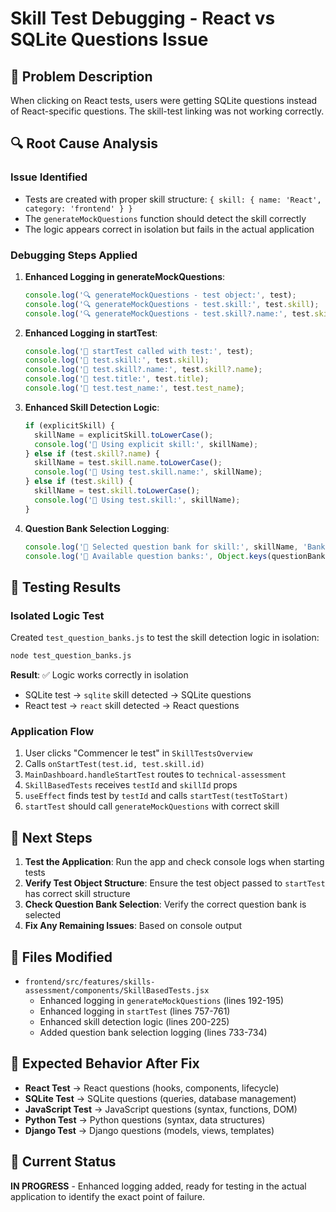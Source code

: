 # Skill Test Debugging - React vs SQLite Questions Issue

## 🐛 Problem Description

When clicking on React tests, users were getting SQLite questions instead of React-specific questions. The skill-test linking was not working correctly.

## 🔍 Root Cause Analysis

### Issue Identified
- Tests are created with proper skill structure: `{ skill: { name: 'React', category: 'frontend' } }`
- The `generateMockQuestions` function should detect the skill correctly
- The logic appears correct in isolation but fails in the actual application

### Debugging Steps Applied

1. **Enhanced Logging in generateMockQuestions**:
   ```javascript
   console.log('🔍 generateMockQuestions - test object:', test);
   console.log('🔍 generateMockQuestions - test.skill:', test.skill);
   console.log('🔍 generateMockQuestions - test.skill?.name:', test.skill?.name);
   ```

2. **Enhanced Logging in startTest**:
   ```javascript
   console.log('🚀 startTest called with test:', test);
   console.log('🚀 test.skill:', test.skill);
   console.log('🚀 test.skill?.name:', test.skill?.name);
   console.log('🚀 test.title:', test.title);
   console.log('🚀 test.test_name:', test.test_name);
   ```

3. **Enhanced Skill Detection Logic**:
   ```javascript
   if (explicitSkill) {
     skillName = explicitSkill.toLowerCase();
     console.log('🎯 Using explicit skill:', skillName);
   } else if (test.skill?.name) {
     skillName = test.skill.name.toLowerCase();
     console.log('🎯 Using test.skill.name:', skillName);
   } else if (test.skill) {
     skillName = test.skill.toLowerCase();
     console.log('🎯 Using test.skill:', skillName);
   }
   ```

4. **Question Bank Selection Logging**:
   ```javascript
   console.log('🎯 Selected question bank for skill:', skillName, 'Bank length:', selectedBank.length);
   console.log('🎯 Available question banks:', Object.keys(questionBanks));
   ```

## 🧪 Testing Results

### Isolated Logic Test
Created `test_question_banks.js` to test the skill detection logic in isolation:

```bash
node test_question_banks.js
```

**Result**: ✅ Logic works correctly in isolation
- SQLite test → `sqlite` skill detected → SQLite questions
- React test → `react` skill detected → React questions

### Application Flow
1. User clicks "Commencer le test" in `SkillTestsOverview`
2. Calls `onStartTest(test.id, test.skill.id)` 
3. `MainDashboard.handleStartTest` routes to `technical-assessment`
4. `SkillBasedTests` receives `testId` and `skillId` props
5. `useEffect` finds test by `testId` and calls `startTest(testToStart)`
6. `startTest` should call `generateMockQuestions` with correct skill

## 🔧 Next Steps

1. **Test the Application**: Run the app and check console logs when starting tests
2. **Verify Test Object Structure**: Ensure the test object passed to `startTest` has correct skill structure
3. **Check Question Bank Selection**: Verify the correct question bank is selected
4. **Fix Any Remaining Issues**: Based on console output

## 📁 Files Modified

- `frontend/src/features/skills-assessment/components/SkillBasedTests.jsx`
  - Enhanced logging in `generateMockQuestions` (lines 192-195)
  - Enhanced logging in `startTest` (lines 757-761)
  - Enhanced skill detection logic (lines 200-225)
  - Added question bank selection logging (lines 733-734)

## 🎯 Expected Behavior After Fix

- **React Test** → React questions (hooks, components, lifecycle)
- **SQLite Test** → SQLite questions (queries, database management)
- **JavaScript Test** → JavaScript questions (syntax, functions, DOM)
- **Python Test** → Python questions (syntax, data structures)
- **Django Test** → Django questions (models, views, templates)

## 🚨 Current Status

**IN PROGRESS** - Enhanced logging added, ready for testing in the actual application to identify the exact point of failure.
